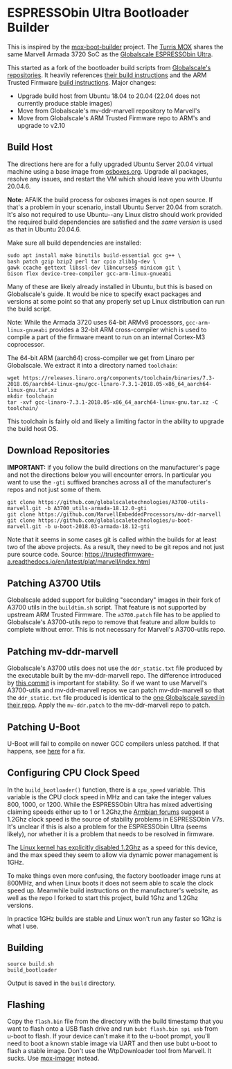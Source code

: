 # ESPRESSObin Ultra Bootloader Builder

This is inspired by the [mox-boot-builder](https://gitlab.nic.cz/turris/mox-boot-builder) project. The [Turris MOX](https://www.turris.com/en/mox/overview/) shares the same Marvell Armada 3720 SoC as the [Globalscale ESPRESSObin Ultra](https://globalscaletechnologies.com/product/espressobin-ultra/).

This started as a fork of the bootloader build scripts from [Globalscale's repositories](https://github.com/globalscaletechnologies). It heavily references [their build instructions](https://espressobin.net/espressobin-ultra-build-instruction/) and the ARM Trusted Firmware [build instructions](https://trustedfirmware-a.readthedocs.io/en/v2.10/plat/marvell/armada/build.html). Major changes:

* Upgrade build host from Ubuntu 18.04 to 20.04 (22.04 does not currently produce stable images)
* Move from Globalscale's mv-ddr-marvell repository to Marvell's
* Move from Globalscale's ARM Trusted Firmware repo to ARM's and upgrade to v2.10

## Build Host

The directions here are for a fully upgraded Ubuntu Server 20.04 virtual machine using a base image from [osboxes.org](https://www.osboxes.org/ubuntu-server/#ubuntu-server-20-04-4-vbox). Upgrade all packages, resolve any issues, and restart the VM which should leave you with Ubuntu 20.04.6.

__Note__: AFAIK the build process for osboxes images is not open source. If that's a problem in your scenario, install Ubuntu Server 20.04 from scratch. It's also not required to use Ubuntu--any Linux distro should work provided the required build dependencies are satisfied and the _same version_ is used as that in Ubuntu 20.04.6.

Make sure all build dependencies are installed:
```
sudo apt install make binutils build-essential gcc g++ \
bash patch gzip bzip2 perl tar cpio zlib1g-dev \
gawk ccache gettext libssl-dev libncurses5 minicom git \
bison flex device-tree-compiler gcc-arm-linux-gnueabi
```
Many of these are likely already installed in Ubuntu, but this is based on Globalscale's guide. It would be nice to specify exact packages and versions at some point so that any properly set up Linux distribution can run the build script.

Note: While the Armada 3720 uses 64-bit ARMv8 processors, `gcc-arm-linux-gnueabi` provides a 32-bit ARM cross-compiler which is used to compile a part of the firmware meant to run on an internal Cortex-M3 coprocessor.

The 64-bit ARM (aarch64) cross-compiler we get from Linaro per Globalscale. We extract it into a directory named `toolchain`:
```
wget https://releases.linaro.org/components/toolchain/binaries/7.3-2018.05/aarch64-linux-gnu/gcc-linaro-7.3.1-2018.05-x86_64_aarch64-linux-gnu.tar.xz
mkdir toolchain
tar -xvf gcc-linaro-7.3.1-2018.05-x86_64_aarch64-linux-gnu.tar.xz -C toolchain/
```
This toolchain is fairly old and likely a limiting factor in the ability to upgrade the build host OS.

## Download Repositories

__IMPORTANT:__ if you follow the build directions on the manufacturer's page and not the directions below you will encounter errors. In particular you want to use the `-gti` suffixed branches across all of the manufacturer's repos and not just some of them.

```
git clone https://github.com/globalscaletechnologies/A3700-utils-marvell.git -b A3700_utils-armada-18.12.0-gti
git clone https://github.com/MarvellEmbeddedProcessors/mv-ddr-marvell
git clone https://github.com/globalscaletechnologies/u-boot-marvell.git -b u-boot-2018.03-armada-18.12-gti
```
Note that it seems in some cases git is called within the builds for at least two of the above projects. As a result, they need to be git repos and not just pure source code. Source: https://trustedfirmware-a.readthedocs.io/en/latest/plat/marvell/index.html

## Patching A3700 Utils
Globalscale added support for building "secondary" images in their fork of A3700 utils in the `buildtim.sh` script. That feature is not supported by upstream ARM Trusted Firmware. The `a3700.patch` file has to be applied to Globalscale's A3700-utils repo to remove that feature and allow builds to complete without error. This is not necessary for Marvell's A3700-utils repo.

## Patching mv-ddr-marvell
Globalscale's A3700 utils does not use the `ddr_static.txt` file produced by the executable built by the mv-ddr-marvell repo. The difference introduced by [this commit](https://github.com/MarvellEmbeddedProcessors/A3700-utils-marvell/commit/feced21c4c343428eab2f99cc9c78028bb961690) is important for stability. So if we want to use Marvell's A3700-utils and mv-ddr-marvell repos we can patch mv-ddr-marvell so that the `ddr_static.txt` file produced is identical to the [one Globalscale saved in their repo](https://github.com/globalscaletechnologies/A3700-utils-marvell/blob/A3700_utils-armada-18.12.0-gti/tim/ddr/espressobin-ddr4-1cs-1g.txt). Apply the `mv-ddr.patch` to the mv-ddr-marvell repo to patch.

## Patching U-Boot
U-Boot will fail to compile on newer GCC compilers unless patched. If that happens, see [here](https://github.com/BPI-SINOVOIP/BPI-M4-bsp/issues/4#issuecomment-1296184876) for a fix.

## Configuring CPU Clock Speed

In the `build_bootloader()` function, there is a `cpu_speed` variable. This variable is the CPU clock speed in MHz and can take the integer values 800, 1000, or 1200. While the ESPRESSObin Ultra has mixed advertising claiming speeds either up to 1 or 1.2Ghz,the [Armbian forums](https://www.armbian.com/espressobin/) suggest a 1.2Ghz clock speed is the source of stability problems in ESPRESSObin V7s. It's unclear if this is also a problem for the ESPRESSObin Ultra (seems likely), nor whether it is a problem that needs to be resolved in firmware.

The [Linux kernel has explicitly disabled 1.2Ghz](https://github.com/torvalds/linux/blob/master/drivers/cpufreq/armada-37xx-cpufreq.c#L106-L109) as a speed for this device, and the max speed they seem to allow via dynamic power management is 1GHz.

To make things even more confusing, the factory bootloader image runs at 800MHz, and when Linux boots it does not seem able to scale the clock speed up. Meanwhile build instructions on the manufacturer's website, as well as the repo I forked to start this project, build 1Ghz and 1.2Ghz versions.

In practice 1GHz builds are stable and Linux won't run any faster so 1Ghz is what I use.

## Building
```
source build.sh
build_bootloader
```
Output is saved in the `build` directory.

## Flashing
Copy the `flash.bin` file from the directory with the build timestamp that you want to flash onto a USB flash drive and run `bubt flash.bin spi usb` from u-boot to flash. If your device can't make it to the u-boot prompt, you'll need to boot a known stable image via UART and then use bubt u-boot to flash a stable image. Don't use the WtpDownloader tool from Marvell. It sucks. Use [mox-imager](https://gitlab.nic.cz/turris/mox-imager) instead.

